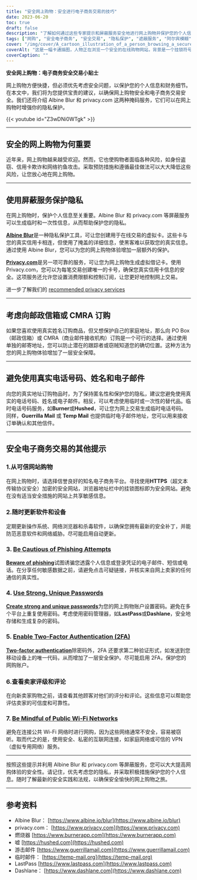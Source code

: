 ```yaml
---
title: "安全网上购物：安全进行电子商务交易的技巧"
date: 2023-06-20
toc: true
draft: false
description: "了解如何通过这些专家提示和屏蔽服务安全地进行网上购物并保护您的个人信息。"
tags: ["网购", "安全电子商务", "安全交易", "隐私保护", "遮蔽服务", "阿尔宾模糊", "privacy.com", "邮政信箱", "CMRA", "安全密码", "双因素认证", "预防网络钓鱼", "可信网站", "软件更新", "卖家评论", "公共 Wi-Fi", "虚拟专用网", "在线隐私", "防止身份盗窃", "信用卡欺诈", "网络安全提示", "数据保护", "在线安全措施", "临时电话号码", "临时电子邮件地址", "信誉良好的网上卖家", "恶意软件保护", "预防网络威胁", "安全的在线交易", "个人信息安全"]
cover: "/img/cover/A_cartoon_illustration_of_a_person_browsing_a_secure_online.png"
coverAlt: "这是一幅卡通插图，人物正在浏览一个安全的在线购物网站，背景是一个挂锁符号和一个盾牌。"
coverCaption: ""
---
```


**安全网上购物：电子商务安全交易小贴士**

网上购物方便快捷，但必须优先考虑安全问题，以保护您的个人信息和财务细节。在本文中，我们将为您提供宝贵的建议，以确保网上购物安全和电子商务交易安全。我们还将介绍 Albine Blur 和 privacy.com 这两种掩码服务，它们可以在网上购物时增强你的隐私保护。

{{< youtube id="Z3wDNi0WTgk" >}}

______

## 安全的网上购物为何重要

近年来，网上购物越来越受欢迎。然而，它也使购物者面临各种风险，如身份盗窃、信用卡欺诈和网络钓鱼攻击。采取预防措施和遵循最佳做法可以大大降低这些风险，让您放心地在网上购物。

______

## 使用屏蔽服务保护隐私

在网上购物时，保护个人信息至关重要。Albine Blur 和 privacy.com 等屏蔽服务可以生成临时和一次性信息，从而帮助保护您的隐私。

[**Albine Blur**](https://dnt.abine.com/#/ref_register/pC8ZbvQtt)是一种隐私保护工具，可让您创建用于在线交易的虚拟卡。这些卡与您的真实信用卡相连，但使用了掩盖的详细信息，使黑客难以获取您的真实信息。通过使用 Albine Blur，您可以为您的网上购物体验增加一层额外的保护。

[**Privacy.com**](https://privacy.com/join/SU86Y)是另一项可靠的服务，可让您为网上购物生成虚拟借记卡。使用 Privacy.com，您可以为每笔交易创建唯一的卡号，确保您真实信用卡信息的安全。这项服务还允许您设置消费限额和控制订阅，让您更好地控制网上交易。

进一步了解我们的 [recommended privacy services](https://simeononsecurity.com/recommendations/services)

______

## 考虑向邮政信箱或 CMRA 订购

如果您喜欢使用真实姓名订购商品，但又想保护自己的家庭地址，那么向 PO Box（邮政信箱）或 CMRA（商业邮件接收机构）订购是一个可行的选择。通过使用单独的邮寄地址，您可以防止潜在的跟踪者或窃贼知道您的确切位置。这种方法为您的网上购物体验增加了一层安全保障。

______

## 避免使用真实电话号码、姓名和电子邮件

向您的真实地址订购物品时，为了保持匿名性和保护您的隐私，建议您避免使用真实的电话号码、姓名或电子邮件。相反，可以考虑使用临时或一次性的替代品。临时电话号码服务，如**Burner**或**Hushed**，可让您为网上交易生成临时电话号码。同样，**Guerrilla Mail** 或 **Temp Mail** 也提供临时电子邮件地址，您可以用来接收订单确认和其他信件。

______

## 安全电子商务交易的其他提示

### 1.从可信网站购物

在网上购物时，请选择信誉良好的知名电子商务平台。寻找使用**HTTPS**（超文本传输协议安全）加密的安全网站，浏览器地址栏中的挂锁图标即为安全网站。避免在没有适当安全措施的网站上共享敏感信息。

### 2.随时更新软件和设备

定期更新操作系统、网络浏览器和杀毒软件，以确保您拥有最新的安全补丁，并能防范恶意软件和网络威胁。尽可能启用自动更新。

### 3. [Be Cautious of Phishing Attempts](https://simeononsecurity.com/articles/what-is-a-common-indicator-of-a-phishing-attempt/)

[**Beware of phishing**](https://simeononsecurity.com/articles/what-is-a-common-indicator-of-a-phishing-attempt/)试图诱骗您透露个人信息或登录凭证的电子邮件、短信或电话。在分享任何敏感数据之前，请避免点击可疑链接，并核实来自网上卖家的任何通信的真实性。

### 4. [Use Strong, Unique Passwords](https://simeononsecurity.com/articles/how-to-create-strong-passwords/)

[**Create strong and unique passwords**](https://simeononsecurity.com/articles/how-to-create-strong-passwords/)为您的网上购物账户设置密码。避免在多个平台上重复使用密码。考虑使用密码管理器，如**LastPass**或**Dashlane**，安全地存储和生成复杂的密码。

### 5. [Enable Two-Factor Authentication (2FA)](https://simeononsecurity.com/articles/what-are-the-diferent-kinds-of-factors-in-mfa/)

[**Two-factor authentication**](https://simeononsecurity.com/articles/what-are-the-diferent-kinds-of-factors-in-mfa/)除密码外，2FA 还要求第二种验证形式，如发送到您移动设备上的唯一代码，从而增加了一层安全保护。尽可能启用 2FA，保护您的网购账户。

### 6.查看卖家评级和评论

在向新卖家购物之前，请查看其他顾客对他们的评分和评论。这些信息可以帮助您评估卖家的可信度和可靠性。

### 7. [Be Mindful of Public Wi-Fi Networks](https://simeononsecurity.com/articles/how-to-create-a-secure-wifi-network/)

避免在连接公共 Wi-Fi 网络时进行网购，因为这些网络通常不安全，容易被窃听。取而代之的是，使用安全、私密的互联网连接，如家庭网络或可信的 VPN（虚拟专用网络）服务。

______

按照这些提示并利用 Albine Blur 和 privacy.com 等屏蔽服务，您可以大大提高网购体验的安全性。请记住，优先考虑您的隐私，并采取积极措施保护您的个人信息。随时了解最新的安全实践和法规，以确保安全愉快的网上购物之旅。

______

## 参考资料

- Albine Blur： [https://www.albine.io/blur](https://www.albine.io/blur)
- privacy.com： [https://www.privacy.com](https://www.privacy.com)
- 燃烧器 [https://www.burnerapp.com](https://www.burnerapp.com)
- 嘘 [https://hushed.com](https://hushed.com)
- 游击邮件 [https://www.guerrillamail.com](https://www.guerrillamail.com)
- 临时邮件： [https://temp-mail.org](https://temp-mail.org)
- LastPass [https://www.lastpass.com](https://www.lastpass.com)
- Dashlane： [https://www.dashlane.com](https://www.dashlane.com)